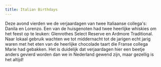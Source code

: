 ```yaml
---
title: Italian Birthdays
---
```

Deze avond vierden we de verjaardagen van twee Italiaanse collega's: Danila en Lorenzo. Een van de huisgenoten had twee heerlijke whiskies om het feest op te leuken: Glenrothes Select Reserve en Ardmore Traditional. Naar lokaal gebruik wachten we tot middernacht tot de jarigen echt jarig waren met het eten van de heerlijke chocolade taart die Franse collega Marie had gebakken. Het is duidelijk dat verjaardagen hier een beetje anders gevierd worden dan we in Nederland gewend zijn, maar gezellig is het altijd!